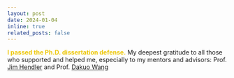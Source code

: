 ```yaml
---
layout: post
date: 2024-01-04 
inline: true
related_posts: false
---
```


**<span style="color:#edc707">I passed the Ph.D. dissertation defense.</span>** My deepest gratitude to all those who supported and helped me, especially to my mentors and advisors: Prof. [Jim Hendler](https://en.wikipedia.org/wiki/James_Hendler) and Prof. [Dakuo Wang](https://www.dakuowang.com/)


